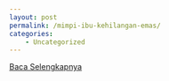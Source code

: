 ```yaml
---
layout: post
permalink: /mimpi-ibu-kehilangan-emas/
categories:
    - Uncategorized
---
```


[Baca Selengkapnya](/04)